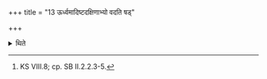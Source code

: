 +++
title = "13 ऊर्ध्वमादिष्टदक्षिणाभ्यो वदति षड्"

+++

<details><summary>थिते</summary>

13. About the gifts more than twelve (the Brāhmaṇa-text)[^1] says six (gifts) be given twelve be given, twenty-four be given.  

[^1]: KS VIII.8; cp. SB II.2.2.3-5.
</details>
